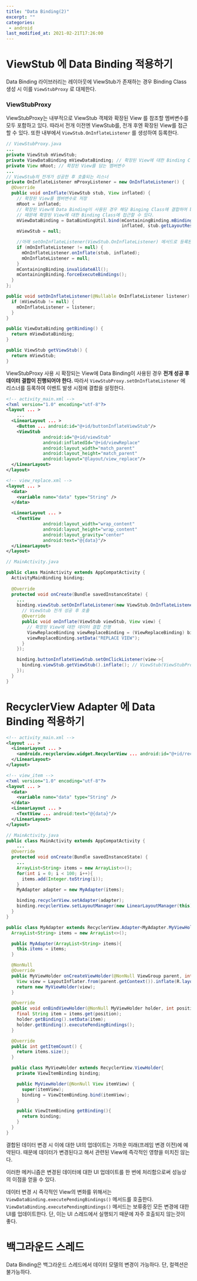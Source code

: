 ```yaml
---
title: "Data Binding(2)"
excerpt: ""
categories:
 - android
last_modified_at: 2021-02-21T17:26:00
---
```


# ViewStub 에 Data Binding 적용하기

Data Binding 라이브러리는 레이아웃에 ViewStub가 존재하는 경우 Binding Class 생성 시 이를 `ViewStubProxy` 로 대체한다. 

### ViewStubProxy

ViewStubProxy는 내부적으로 ViewStub 객체와 확장된 View 를 참조할 멤버변수를 모두 포함하고 있다. 따라서 전개 이전엔 ViewStub를, 전개 후엔 확장된 View를 접근할 수 있다. 또한 내부에서 `ViewStub.OnInflateListener` 를 생성하여 등록한다.

```java
// ViewStubProxy.java
...
private ViewStub mViewStub;
private ViewDataBinding mViewDataBinding; // 확장된 View에 대한 Binding Class
private View mRoot; // 확장된 View를 담는 멤버변수
...
// ViewStub의 전개가 성공한 후 호출되는 리스너
private OnInflateListener mProxyListener = new OnInflateListener() {
  @Override
  public void onInflate(ViewStub stub, View inflated) {
    // 확장된 View를 멤버변수로 저장
    mRoot = inflated;
    // 확장된 View에 Data Binding이 사용된 경우 해당 Binging Class에 결합하여 binding 객체 생성
    // 때문에 확장된 View에 대한 Binding Class에 접근할 수 있다.
    mViewDataBinding = DataBindingUtil.bind(mContainingBinding.mBindingComponent,
                                            inflated, stub.getLayoutResource());
    mViewStub = null;

    //아래 setOnInflateListener(ViewStub.OnInflateListener) 메서드로 등록된 리스너가 존재한다면 이벤트를 전달한다.
    if (mOnInflateListener != null) {
      mOnInflateListener.onInflate(stub, inflated);
      mOnInflateListener = null;
    }
    mContainingBinding.invalidateAll();
    mContainingBinding.forceExecuteBindings();
  }
};

public void setOnInflateListener(@Nullable OnInflateListener listener) {
  if (mViewStub != null) {
    mOnInflateListener = listener;
  }
}

public ViewDataBinding getBinding() {
  return mViewDataBinding;
}

public ViewStub getViewStub() {
  return mViewStub;
}
```

ViewStubProxy 사용 시 확장되는 View에 Data Binding이 사용된 경우 **전개 성공 후 데이터 결합이 진행되어야 한다.** 따라서 `ViewStubProxy.setOnInflateListener` 에 리스너를 등록하여 이벤트 발생 시점에 결합을 설정한다.

```xml
<!-- activity_main.xml -->
<?xml version="1.0" encoding="utf-8"?>
<layout ... >
	...
  <LinearLayout ... >
    <Button ... android:id="@+id/buttonInflateViewStub"/>
    <ViewStub
              android:id="@+id/viewStub"
              android:inflatedId="@+id/viewReplace"
              android:layout_width="match_parent"
              android:layout_height="match_parent"
              android:layout="@layout/view_replace"/>
  </LinearLayout>
</layout>
```

```xml
<!-- view_replace.xml -->
<layout ... >
  <data>
    <variable name="data" type="String" />
  </data>

  <LinearLayout ... >
    <TextView
              android:layout_width="wrap_content"
              android:layout_height="wrap_content"
              android:layout_gravity="center"
              android:text="@{data}"/>
  </LinearLayout>
</layout>
```

```java
// MainActivity.java

public class MainActivity extends AppCompatActivity {
  ActivityMainBinding binding;
  
  @Override
  protected void onCreate(Bundle savedInstanceState) {
    ...
    binding.viewStub.setOnInflateListener(new ViewStub.OnInflateListener() {
      // ViewStub 전개 성공 후 호출
      @Override
      public void onInflate(ViewStub viewStub, View view) {
        // 확장된 View에 대한 데이터 결합 진행
        ViewReplaceBinding viewReplaceBinding = (ViewReplaceBinding) binding.viewStub.getBinding(); // 확장된 View에 대한 Binding Class 객체 참조
        viewReplaceBinding.setData("REPLACE VIEW");
      }
    });

    binding.buttonInflateViewStub.setOnClickListener(view->{
      binding.viewStub.getViewStub().inflate(); // ViewStub(ViewStubProxy) 전개
    });
  }
}
```



# RecyclerView Adapter 에 Data Binding 적용하기

```xml
<!-- activity_main.xml -->
<layout ... >
  <LinearLayout ... >
    <androidx.recyclerview.widget.RecyclerView ... android:id="@+id/recyclerView" />
  </LinearLayout>
</layout>
```

```xml
<!-- view_item -->
<?xml version="1.0" encoding="utf-8"?>
<layout ... >
  <data>
    <variable name="data" type="String" />
  </data>
  <LinearLayout ... >
    <TextView ... android:text="@{data}"/>
  </LinearLayout>
</layout>
```

```java
// MainActivity.java
public class MainActivity extends AppCompatActivity {
	...
  @Override
  protected void onCreate(Bundle savedInstanceState) {
    ... 
    ArrayList<String> items = new ArrayList<>();
    for(int i = 0; i < 100; i++){
      items.add(Integer.toString(i));
    }
    MyAdapter adapter = new MyAdapter(items);

    binding.recyclerView.setAdapter(adapter);
    binding.recyclerView.setLayoutManager(new LinearLayoutManager(this));
  }
}
```

```java
public class MyAdapter extends RecyclerView.Adapter<MyAdapter.MyViewHolder> {
  ArrayList<String> items = new ArrayList<>();

  public MyAdapter(ArrayList<String> items){
    this.items = items;
  }

  @NonNull
  @Override
  public MyViewHolder onCreateViewHolder(@NonNull ViewGroup parent, int viewType) {
    View view = LayoutInflater.from(parent.getContext()).inflate(R.layout.view_item, parent, false);
    return new MyViewHolder(view);
  }

  @Override
  public void onBindViewHolder(@NonNull MyViewHolder holder, int position) {
    final String item = items.get(position);
    holder.getBinding().setData(item);
    holder.getBinding().executePendingBindings();
  }

  @Override
  public int getItemCount() {
    return items.size();
  }

  public class MyViewHolder extends RecyclerView.ViewHolder{
    private ViewItemBinding binding;

    public MyViewHolder(@NonNull View itemView) {
      super(itemView);
      binding = ViewItemBinding.bind(itemView);
    }

    public ViewItemBinding getBinding(){
      return binding;
    }
  }
}
```

결합된 데이터 변경 시 이에 대한 UI의 업데이트는 가까운 미래(프레임 변경 이전)에 예약된다. 때문에 데이터가 변경된다고 해서 관련된 View에 즉각적인 영향을 미치진 않는다.

이러한 메커니즘은 변경된 데이터에 대한 UI 업데이트를 한 번에 처리함으로써 성능상의 이점을 얻을 수 있다.

데이터 변경 시 즉각적인 View의 변화를 위해서는 `ViewDataBinding.executePendingBindings()` 메서드를 호출한다. `ViewDataBinding.executePendingBindings()` 메서드는 보류중인 모든 변경에 대한 UI를 업데이트한다. 단, 이는 UI 스레드에서 실행되기 때문에 자주 호출되지 않는것이 좋다.



# 백그라운드 스레드

Data Binding은 백그라운드 스레드에서 데이터 모델의 변경이 가능하다. 단, 컬렉션은 불가능하다.